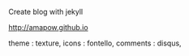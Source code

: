Create blog with jekyll

http://amapow.github.io

theme : texture, 
icons : fontello,
comments : disqus,
